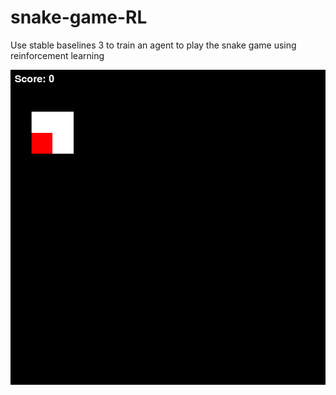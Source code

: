 # snake-game-RL

Use stable baselines 3 to train an agent to play the snake game using reinforcement learning

![Snake Game](assets/snake.gif)
